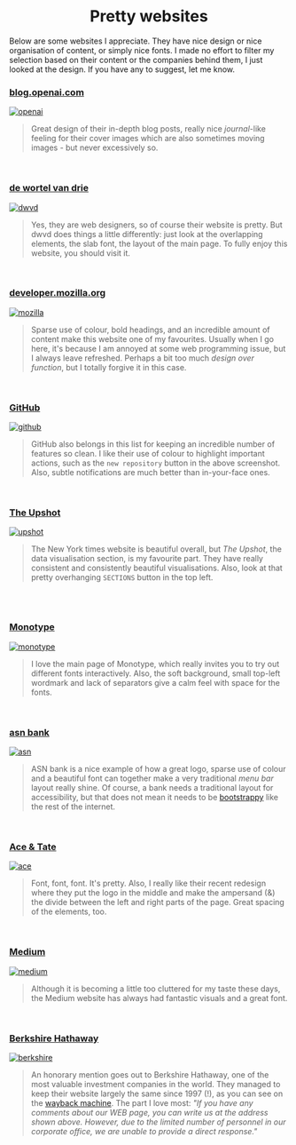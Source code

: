 <h1 align="center">Pretty websites</h1>

Below are some websites I appreciate. They have nice design or nice organisation of content, or simply nice fonts. I made no effort to filter my selection based on their content or the companies behind them, I just looked at the design. If you have any to suggest, let me know.

### [blog.openai.com](https://blog.openai.com/)
[![openai](img/openai.png)](https://blog.openai.com/)

> Great design of their in-depth blog posts, really nice _journal_-like feeling for their cover images which are also sometimes moving images - but never excessively so.

<br/>

### [de wortel van drie](https://dwvd.nl/)
[![dwvd](img/dwvd.png)](https://dwvd.nl/)

> Yes, they are web designers, so of course their website is pretty. But dwvd does things a little differently: just look at the overlapping elements, the slab font, the layout of the main page. To fully enjoy this website, you should visit it.

<br/>

### [developer.mozilla.org](https://developer.mozilla.org)
[![mozilla](img/mdn.png)](https://developer.mozilla.org)

> Sparse use of colour, bold headings, and an incredible amount of content make this website one of my favourites. Usually when I go here, it's because I am annoyed at some web programming issue, but I always leave refreshed. Perhaps a bit too much _design over function_, but I totally forgive it in this case.

<br/>

### [GitHub](https://github.com)
[![github](img/github.png)](https://github.com)

> GitHub also belongs in this list for keeping an incredible number of features so clean. I like their use of colour to highlight important actions, such as the `new repository` button in the above screenshot. Also, subtle notifications are much better than in-your-face ones.

<br/>

### [The Upshot](nytimes.com/section/upshot)
[![upshot](img/upshot.png)](nytimes.com/section/upshot)

> The New York times website is beautiful overall, but _The Upshot_, the data visualisation section, is my favourite part. They have really consistent and consistently beautiful visualisations. Also, look at that pretty overhanging `SECTIONS` button in the top left.

<br/>


<br/>

### [Monotype](https://monotype.com)
[![monotype](img/monotype.png)](https://monotype.com)

> I love the main page of Monotype, which really invites you to try out different fonts interactively. Also, the soft background, small top-left wordmark and lack of separators give a calm feel with space for the fonts.

<br/>

### [asn bank](https://www.asnbank.nl/home.html)
[![asn](img/asn.png)](https://www.asnbank.nl/home.html)

> ASN bank is a nice example of how a great logo, sparse use of colour and a beautiful font can together make a very traditional _menu bar_ layout really shine. Of course, a bank needs a traditional layout for accessibility, but that does not mean it needs to be [bootstrappy](https://getbootstrap.com/docs/4.0/examples/album/) like the rest of the internet.

<br/>

### [Ace & Tate](https://www.aceandtate.com)
[![ace](img/acetate.png)](https://www.aceandtate.com)

> Font, font, font. It's pretty. Also, I really like their recent redesign where they put the logo in the middle and make the ampersand (&) the divide between the left and right parts of the page. Great spacing of the elements, too.

<br/>

### [Medium](https://medium.com)
[![medium](img/medium.png)](https://medium.com)

> Although it is becoming a little too cluttered for my taste these days, the Medium website has always had fantastic visuals and a great font.

<br/>

### [Berkshire Hathaway](http://berkshirehathaway.com/)
[![berkshire](img/berkshire.png)](http://berkshirehathaway.com/)

> An honorary mention goes out to Berkshire Hathaway, one of the most valuable investment companies in the world. They managed to keep their website largely the same since 1997 (!), as you can see on the [wayback machine](https://web.archive.org/web/19970530212007/http://www.berkshirehathaway.com:80/). The part I love most: _"If you have any comments about our WEB page, you can write us at the address shown above. However, due to the limited number of personnel in our corporate office, we are unable to provide a direct response."_

<br/>

### []()
[![]()]()

>

<br/>

